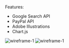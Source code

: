 Features:
- Google Search API
- PayPal API
- Adobe Illustrations
- Chart.js

![wireframe-1](https://i.postimg.cc/VN9MCkMT/shaka-1.png)
![wireframe-1](https://i.postimg.cc/fLwdjQfb/shaka-2.png)